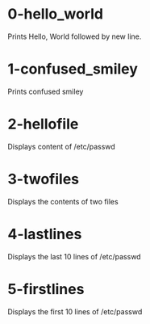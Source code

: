 # 0-hello_world
Prints Hello, World followed by new line.

# 1-confused_smiley
Prints confused smiley

# 2-hellofile
Displays content of /etc/passwd

# 3-twofiles
Displays the contents of two files

# 4-lastlines
Displays the last 10 lines of /etc/passwd

# 5-firstlines
Displays the first 10 lines of /etc/passwd
